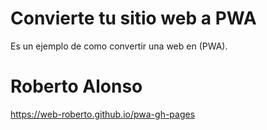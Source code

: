 # Convierte tu sitio web a PWA
Es un ejemplo de como convertir una web en (PWA).
# Roberto Alonso
https://web-roberto.github.io/pwa-gh-pages
